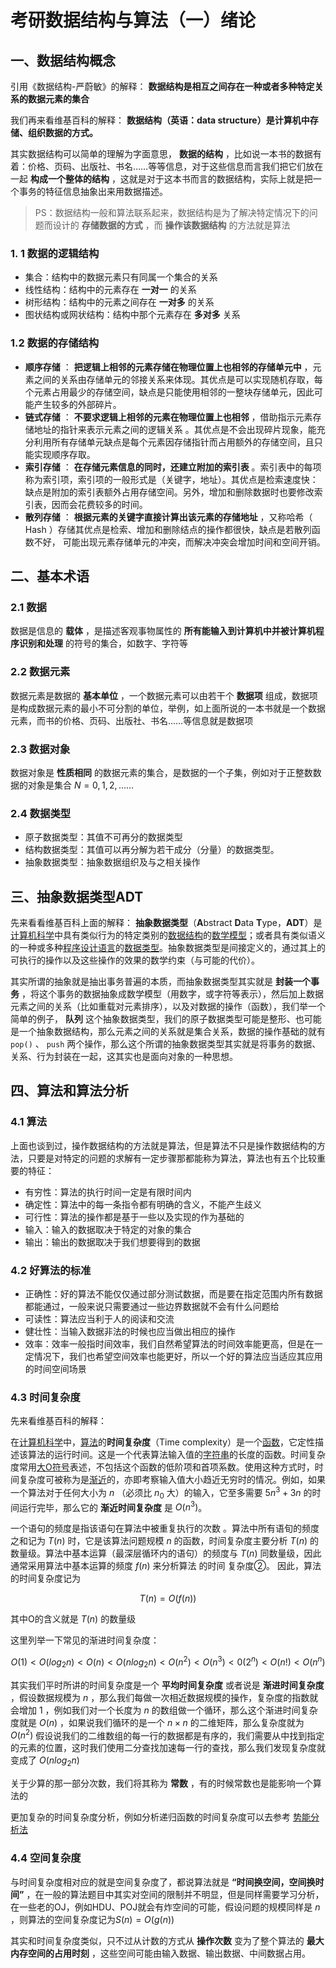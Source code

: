 # 考研数据结构与算法（一）绪论

## 一、数据结构概念

引用《数据结构-严蔚敏》的解释： **数据结构是相互之间存在一种或者多种特定关系的数据元素的集合**

我们再来看维基百科的解释： **数据结构（英语：data structure）是计算机中存储、组织数据的方式。**



其实数据结构可以简单的理解为字面意思， **数据的结构** ，比如说一本书的数据有着：价格、页码、出版社、书名……等等信息，对于这些信息而言我们把它们放在一起 **构成一个整体的结构** ，这就是对于这本书而言的数据结构，实际上就是把一个事务的特征信息抽象出来用数据描述。

> PS：数据结构一般和算法联系起来，数据结构是为了解决特定情况下的问题而设计的 **存储数据的方式** ，而 **操作该数据结构** 的方法就是算法

### 1. 1 数据的逻辑结构

- 集合：结构中的数据元素只有同属一个集合的关系
- 线性结构：结构中的元素存在 **一对一** 的关系
- 树形结构：结构中的元素之间存在 **一对多** 的关系
- 图状结构或网状结构：结构中那个元素存在 **多对多** 关系

### 1.2 数据的存储结构

-  **顺序存储** ： **把逻辑上相邻的元素存储在物理位置上也相邻的存储单元中** ，元素之间的关系由存储单元的邻接关系来体现。其优点是可以实现随机存取，每个元素占用最少的存储空间，缺点是只能使用相邻的一整块存储单元，因此可能产生较多的外部碎片。
-  **链式存储** ： **不要求逻辑上相邻的元素在物理位置上也相邻** ，借助指示元素存储地址的指针来表示元素之间的逻辑关系 。其优点是不会出现碎片现象，能充分利用所有存储单元缺点是每个元素因存储指针而占用额外的存储空间，且只能实现顺序存取。
-  **索引存储** ： **在存储元素信息的同时，还建立附加的索引表** 。索引表中的每项称为索引项，索引项的一般形式是（关键字，地址）。其优点是检索速度快：缺点是附加的索引表额外占用存储空间。另外，增加和删除数据时也要修改索引表，因而会花费较多的时间。
-  **散列存储** ： **根据元素的关键字直接计算出该元素的存储地址** ，又称哈希（ Hash ）存储其优点是检索、增加和删除结点的操作都很快，缺点是若散列函数不好， 可能出现元素存储单元的冲突，而解决冲突会增加时间和空间开销。

## 二、基本术语

### 2.1 数据

数据是信息的 **载体** ，是描述客观事物属性的 **所有能输入到计算机中并被计算机程序识别和处理** 的符号的集合，如数字、字符等

### 2.2 数据元素

数据元素是数据的 **基本单位** ，一个数据元素可以由若干个 **数据项** 组成，数据项是构成数据元素的最小不可分割的单位，举例，如上面所说的一本书就是一个数据元素，而书的价格、页码、出版社、书名……等信息就是数据项

### 2.3 数据对象

数据对象是 **性质相同** 的数据元素的集合，是数据的一个子集，例如对于正整数数据的对象是集合 $N={0,1,2,……}$

### 2.4 数据类型

- 原子数据类型：其值不可再分的数据类型
- 结构数据类型：其值可以再分解为若干成分（分量）的数据类型。
- 抽象数据类型：抽象数据组织及与之相关操作



## 三、抽象数据类型ADT

先来看看维基百科上面的解释： **抽象数据类型**（**A**bstract **D**ata **T**ype，**ADT**）是[计算机科学](https://zh.wikipedia.org/wiki/计算机科学)中具有类似行为的特定类别的[数据结构](https://zh.wikipedia.org/wiki/数据结构)的[数学模型](https://zh.wikipedia.org/wiki/数学模型)；或者具有类似语义的一种或多种[程序设计语言](https://zh.wikipedia.org/wiki/程序设计语言)的[数据类型](https://zh.wikipedia.org/wiki/数据类型)。抽象数据类型是间接定义的，通过其上的可执行的操作以及这些操作的效果的数学约束（与可能的代价）。

其实所谓的抽象就是抽出事务普遍的本质，而抽象数据类型其实就是 **封装一个事务** ，将这个事务的数据抽象成数学模型（用数字，或字符等表示），然后加上数据元素之间的关系（比如重载对元素排序），以及对数据的操作（函数），我们举一个简单的例子， **队列** 这个抽象数据类型，我们的原子数据类型可能是整形、也可能是一个抽象数据结构，那么元素之间的关系就是集合关系，数据的操作基础的就有 `pop()` 、 `push` 两个操作，那么这个所谓的抽象数据类型其实就是将事务的数据、关系、行为封装在一起，这其实也是面向对象的一种思想。



## 四、算法和算法分析

### 4.1 算法

上面也谈到过，操作数据结构的方法就是算法，但是算法不只是操作数据结构的方法，只要是对特定的问题的求解有一定步骤那都能称为算法，算法也有五个比较重要的特征：

- 有穷性：算法的执行时间一定是有限时间内
- 确定性：算法中的每一条指令都有明确的含义，不能产生歧义
- 可行性：算法的操作都是基于一些以及实现的作为基础的
- 输入：输入的数据取决于特定的对象的集合
- 输出：输出的数据取决于我们想要得到的数据



### 4.2 好算法的标准

- 正确性：好的算法不能仅仅通过部分测试数据，而是要在指定范围内所有数据都能通过，一般来说只需要通过一些边界数据就不会有什么问题给
- 可读性：算法应当利于人的阅读和交流
- 健壮性：当输入数据非法的时候也应当做出相应的操作
- 效率：效率一般指时间效率，我们自然希望算法的时间效率能更高，但是在一定情况下，我们也希望空间效率也能更好，所以一个好的算法应当适应其应用的时间空间场景



### 4.3 时间复杂度

先来看维基百科的解释：

在[计算机科学](https://zh.m.wikipedia.org/wiki/计算机科学)中，[算法](https://zh.m.wikipedia.org/wiki/算法)的**时间复杂度**（Time complexity）是一个[函数](https://zh.m.wikipedia.org/wiki/函数)，它定性描述该算法的运行时间。这是一个代表算法输入值的[字符串](https://zh.m.wikipedia.org/wiki/字符串)的长度的函数。时间复杂度常用[大O符号](https://zh.m.wikipedia.org/wiki/大O符号)表述，不包括这个函数的低阶项和首项系数。使用这种方式时，时间复杂度可被称为是[渐近](https://zh.m.wikipedia.org/wiki/渐近分析)的，亦即考察输入值大小趋近无穷时的情况。例如，如果一个算法对于任何大小为 $n$ （必须比 $n_0$ 大）的输入，它至多需要 $5n^3 + 3n$ 的时间运行完毕，那么它的 **渐近时间复杂度** 是 $O(n^3)$。

一个语句的频度是指该语句在算法中被重复执行的次数 。算法中所有语旬的频度之和记为 $T(n)$ 时，它是该算法问题规模  $n$ 的函数，时间复杂度主要分析 $T(n)$ 的数量级。算法中基本运算（最深层循环内的语句）的频度与 $T(n)$ 同数量级，因此通常采用算法中基本运算的频度 $f(n)$ 来分析算法 的时间 复杂度②。 因此，算法的时间复杂度记为

$$
T(n) = O(f(n))
$$

其中O的含义就是 $T(n)$ 的数量级



这里列举一下常见的渐进时间复杂度：

$$
O(1) < O(log_2n) < O(n) < O(nlog_2n) < O(n^2) < O(n^3) < 0(2^n) < O(n!) < O(n^n) 
$$


其实我们平时所讲的时间复杂度是一个 **平均时间复杂度** 或者说是 **渐进时间复杂度** ，假设数据规模为 $n$ ，那么我们每做一次相近数据规模的操作，复杂度的指数就会增加 $1$ ，例如我们对一个长度为 $n$ 的数组做一个循环，那么这个渐进时间复杂度就是 $O(n)$ ，如果说我们循环的是一个 $n\times n$ 的二维矩阵，那么复杂度就为 $O(n^2)$ 假设说我们的二维数组的每一行的数据都是有序的，我们需要从中找到指定的元素的位置，这时我们使用二分查找加速每一行的查找，那么我们发现复杂度就变成了 $O(nlog_2n)$

关于少算的那一部分次数，我们将其称为 **常数** ，有的时候常数也是能影响一个算法的



更加复杂的时间复杂度分析，例如分析递归函数的时间复杂度可以去参考 [势能分析法](https://oi-wiki.org/basic/complexity/)

### 4.4 空间复杂度

与时间复杂度相对应的就是空间复杂度了，都说算法就是 **“时间换空间，空间换时间”** ，在一般的算法题目中其实对空间的限制并不明显，但是同样需要学习分析，在一些老的OJ，例如HDU、POJ就会有炸空间的可能，假设问题的规模同样是 $n$ ，则算法的空间复杂度记为$S(n) = O(g(n))$

其实和时间复杂度类似，只不过从计数的方式从 **操作次数** 变为了整个算法的 **最大内存空间的占用时刻** ，这些空间可能由输入数据、输出数据、中间数据占用。